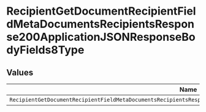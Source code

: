 # RecipientGetDocumentRecipientFieldMetaDocumentsRecipientsResponse200ApplicationJSONResponseBodyFields8Type


## Values

| Name                                                                                                                 | Value                                                                                                                |
| -------------------------------------------------------------------------------------------------------------------- | -------------------------------------------------------------------------------------------------------------------- |
| `RecipientGetDocumentRecipientFieldMetaDocumentsRecipientsResponse200ApplicationJSONResponseBodyFields8TypeCheckbox` | checkbox                                                                                                             |